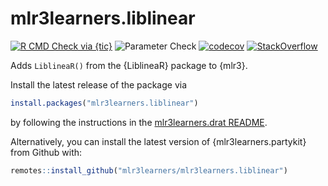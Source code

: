 # mlr3learners.liblinear

<!-- badges: start -->
[![R CMD Check via {tic}](https://github.com/mlr3learners/mlr3learners.liblinear/workflows/R%20CMD%20Check%20via%20{tic}/badge.svg?branch=master)](https://github.com/mlr3learners/mlr3learners.liblinear/actions)
![Parameter Check](https://github.com/mlr3learners/mlr3learners.liblinear/workflows/Parameter%20Check/badge.svg?branch=master)
[![codecov](https://codecov.io/gh/mlr3learners/mlr3learners.liblinear/branch/master/graph/badge.svg)](https://codecov.io/gh/mlr3learners/mlr3learners.liblinear)
[![StackOverflow](https://img.shields.io/badge/stackoverflow-mlr3-orange.svg)](https://stackoverflow.com/questions/tagged/mlr3)
<!-- badges: end -->

Adds `LiblineaR()` from the {LiblineaR} package to {mlr3}.

Install the latest release of the package via

```r
install.packages("mlr3learners.liblinear")
```

by following the instructions in the [mlr3learners.drat README](https://github.com/mlr3learners/mlr3learners.drat).

Alternatively, you can install the latest version of {mlr3learners.partykit} from Github with:

```r
remotes::install_github("mlr3learners/mlr3learners.liblinear")
```

